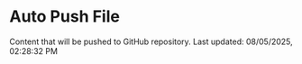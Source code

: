 # Auto Push File

Content that will be pushed to GitHub repository.
Last updated: 08/05/2025, 02:28:32 PM